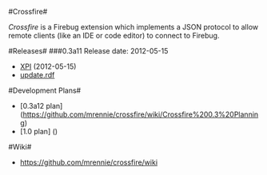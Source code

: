 #Crossfire#

*Crossfire* is a Firebug extension which implements a JSON protocol to allow remote clients 
(like an IDE or code editor) to connect to Firebug.

#Releases#
###0.3a11
Release date: 2012-05-15

* [XPI](https://github.com/mrennie/crossfire/wiki/releases/0.3a11/crossfire-0.3a11.xpi) (2012-05-15)
* [update.rdf](https://github.com/mrennie/crossfire/wiki/releases/0.3a11/update.rdf)

#Development Plans#

* [0.3a12 plan] (https://github.com/mrennie/crossfire/wiki/Crossfire%200.3%20Planning)
* [1.0 plan] ()

#Wiki#

* https://github.com/mrennie/crossfire/wiki

